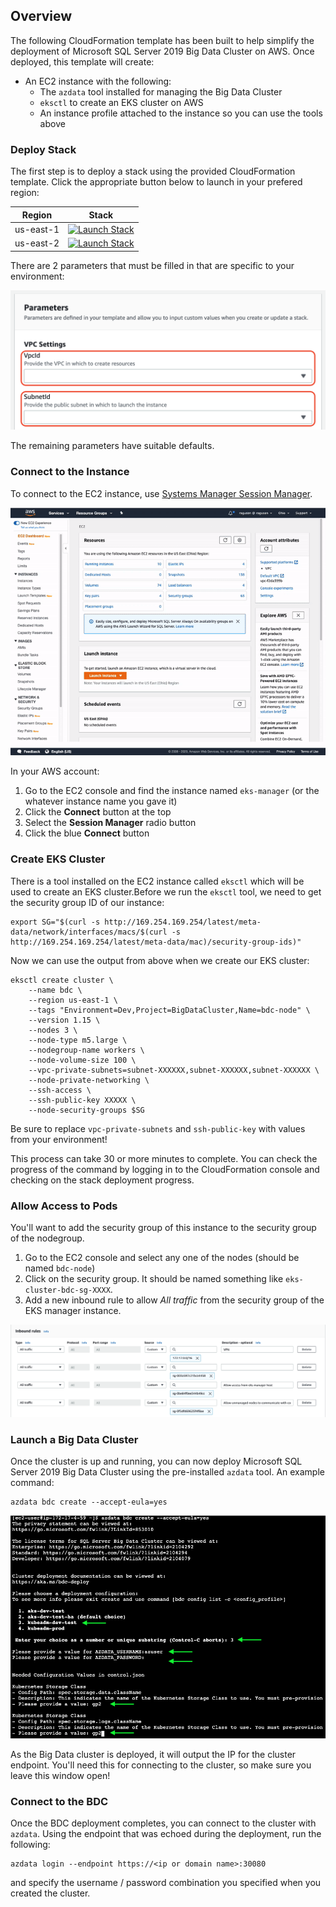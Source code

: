 ## Overview

The following CloudFormation template has been built to help simplify the deployment of Microsoft SQL Server 2019 Big Data Cluster on AWS. Once deployed, this template will create:
* An EC2 instance with the following:
  * The `azdata` tool installed for managing the Big Data Cluster
  * `eksctl` to create an EKS cluster on AWS
  * An instance profile attached to the instance so you can use the tools above

 
### Deploy Stack

The first step is to deploy a stack using the provided CloudFormation template. Click the appropriate button below to launch in your prefered region:

| Region    | Stack                                                                                                                                                                                                                                                                                               |
|-----------|-----------------------------------------------------------------------------------------------------------------------------------------------------------------------------------------------------------------------------------------------------------------------------------------------------|
| us-east-1 | [![Launch Stack](https://s3.amazonaws.com/cloudformation-examples/cloudformation-launch-stack.png)](https://console.aws.amazon.com/cloudformation/home?region=us-east-1#/stacks/new?stackName=eks-manager&templateURL=https://ragusan-cloudformation.s3.amazonaws.com/eks-manager.yml) |
| us-east-2 | [![Launch Stack](https://s3.amazonaws.com/cloudformation-examples/cloudformation-launch-stack.png)](https://console.aws.amazon.com/cloudformation/home?region=us-east-2#/stacks/new?stackName=eks-manager&templateURL=https://ragusan-cloudformation.s3.amazonaws.com/eks-manager.yml) |


There are 2 parameters that must be filled in that are specific to your environment:

![Parameters](images/parameters.png)

The remaining parameters have suitable defaults.

### Connect to the Instance

To connect to the EC2 instance, use [Systems Manager Session Manager](https://docs.aws.amazon.com/systems-manager/latest/userguide/session-manager.html).

![Session manager](images/ssm.gif)

In your AWS account:
1) Go to the EC2 console and find the instance named `eks-manager` (or the whatever instance name you gave it) 
2) Click the __Connect__ button at the top
3) Select the __Session Manager__ radio button
4) Click the blue __Connect__ button

### Create EKS Cluster

There is a tool installed on the EC2 instance called `eksctl` which will be used to create an EKS cluster.Before we run the `eksctl` tool, we need to get the security group ID of our instance:


```
export SG="$(curl -s http://169.254.169.254/latest/meta-data/network/interfaces/macs/$(curl -s http://169.254.169.254/latest/meta-data/mac)/security-group-ids)"
```

Now we can use the output from above when we create our EKS cluster:

```
eksctl create cluster \
    --name bdc \
    --region us-east-1 \
    --tags "Environment=Dev,Project=BigDataCluster,Name=bdc-node" \
    --version 1.15 \
    --nodes 3 \
    --node-type m5.large \
    --nodegroup-name workers \
    --node-volume-size 100 \
    --vpc-private-subnets=subnet-XXXXXX,subnet-XXXXXX,subnet-XXXXXX \
    --node-private-networking \
    --ssh-access \
    --ssh-public-key XXXXX \
    --node-security-groups $SG
```

Be sure to replace `vpc-private-subnets` and `ssh-public-key` with values from your environment!

This process can take 30 or more minutes to complete. You can check the progress of the command by logging in to the CloudFormation console and checking on the stack deployment progress.

### Allow Access to Pods

You'll want to add the security group of this instance to the security group of the nodegroup. 
1) Go to the EC2 console and select any one of the nodes (should be named `bdc-node`)
2) Click on the security group. It should be named something like `eks-cluster-bdc-sg-XXXX`.
3) Add a new inbound rule to allow *All traffic* from the security group of the EKS manager instance.

![Security Group](images/sg.gif)

### Launch a Big Data Cluster

Once the cluster is up and running, you can now deploy Microsoft SQL Server 2019 Big Data Cluster using the pre-installed `azdata` tool. An example command:

```
azdata bdc create --accept-eula=yes
```
![azdata wizard](images/bdc2.png)

As the Big Data cluster is deployed, it will output the IP for the cluster endpoint. You'll need this for connecting to the cluster, so make sure you leave this window open!

### Connect to the BDC

Once the BDC deployment completes, you can connect to the cluster with `azdata`. Using the endpoint that was echoed during the deployment, run the following:

```
azdata login --endpoint https://<ip or domain name>:30080
```

and specify the username / password combination you specified when you created the cluster.